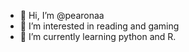- 👋 Hi, I’m @pearonaa
- 👀 I’m interested in reading and gaming
- 🌱 I’m currently learning python and R.


<!---
pearonaa/pearonaa is a ✨ special ✨ repository because its `README.md` (this file) appears on your GitHub profile.
You can click the Preview link to take a look at your changes.
--->

